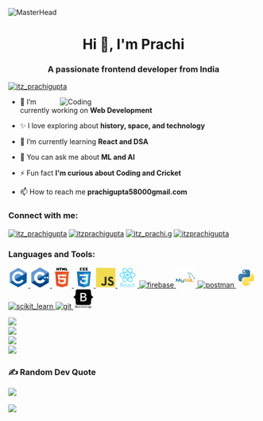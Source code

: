 ![MasterHead](https://camo.githubusercontent.com/ba9f3bd30647e352a3f5e1e45eb45c6ec7bad6155cd16aaedf4a426738da0ca5/68747470733a2f2f696e646f616e616c79746963612e636f6d2f7374617469632f696d616765732f62616e6e6572722e676966)
<h1 align="center">Hi 👋, I'm Prachi</h1>
<h3 align="center">A passionate frontend developer from India</h3>
<p align="left"> <a href="https://twitter.com/itz_prachigupta" target="blank"><img src="https://img.shields.io/twitter/follow/itz_prachigupta?logo=twitter&style=for-the-badge" alt="itz_prachigupta" /></a> </p>
<img align="right" alt="Coding" width="400" src="https://miro.medium.com/v2/resize:fit:720/0*yBvA5CnEX3Sd4aod.gif">

- 🔭 I’m currently working on **Web Development**

- ✨ I love exploring about **history, space, and technology**

- 🌱 I’m currently learning **React and DSA**

- 💬 You can ask me about **ML and AI**

- ⚡ Fun fact **I'm curious about Coding and Cricket**

- 📫 How to reach me **prachigupta58000gmail.com**

<h3 align="left">Connect with me:</h3>
<p align="left">
<a href="https://twitter.com/itz_prachigupta" target="blank"><img align="center" src="https://raw.githubusercontent.com/rahuldkjain/github-profile-readme-generator/master/src/images/icons/Social/twitter.svg" alt="itz_prachigupta" height="30" width="40" /></a>
<a href="https://linkedin.com/in/itzprachigupta" target="blank"><img align="center" src="https://raw.githubusercontent.com/rahuldkjain/github-profile-readme-generator/master/src/images/icons/Social/linked-in-alt.svg" alt="itzprachigupta" height="30" width="40" /></a>
<a href="https://instagram.com/itz_prachi.g" target="blank"><img align="center" src="https://raw.githubusercontent.com/rahuldkjain/github-profile-readme-generator/master/src/images/icons/Social/instagram.svg" alt="itz_prachi.g" height="30" width="40" /></a>
<a href="https://www.leetcode.com/itzprachigupta" target="blank"><img align="center" src="https://raw.githubusercontent.com/rahuldkjain/github-profile-readme-generator/master/src/images/icons/Social/leet-code.svg" alt="itzprachigupta" height="30" width="40" /></a>
</p>

<h3 align="left">Languages and Tools:</h3>
<p align="left"> <a href="https://www.cprogramming.com/" target="_blank" rel="noreferrer"> <img src="https://raw.githubusercontent.com/devicons/devicon/master/icons/c/c-original.svg" alt="c" width="40" height="40"/> </a> <a href="https://www.w3schools.com/cpp/" target="_blank" rel="noreferrer"> <img src="https://raw.githubusercontent.com/devicons/devicon/master/icons/cplusplus/cplusplus-original.svg" alt="cplusplus" width="40" height="40"/> </a> <a href="https://www.w3.org/html/" target="_blank" rel="noreferrer"> <img src="https://raw.githubusercontent.com/devicons/devicon/master/icons/html5/html5-original-wordmark.svg" alt="html5" width="40" height="40"/> </a> <a href="https://www.w3schools.com/css/" target="_blank" rel="noreferrer"> <img src="https://raw.githubusercontent.com/devicons/devicon/master/icons/css3/css3-original-wordmark.svg" alt="css3" width="40" height="40"/> </a> <a href="https://developer.mozilla.org/en-US/docs/Web/JavaScript" target="_blank" rel="noreferrer"> <img src="https://raw.githubusercontent.com/devicons/devicon/master/icons/javascript/javascript-original.svg" alt="javascript" width="40" height="40"/> </a> <a href="https://reactjs.org/" target="_blank" rel="noreferrer"> <img src="https://raw.githubusercontent.com/devicons/devicon/master/icons/react/react-original-wordmark.svg" alt="react" width="40" height="40"/> </a> <a href="https://firebase.google.com/" target="_blank" rel="noreferrer"> <img src="https://www.vectorlogo.zone/logos/firebase/firebase-icon.svg" alt="firebase" width="40" height="40"/> </a> <a href="https://www.mysql.com/" target="_blank" rel="noreferrer"> <img src="https://raw.githubusercontent.com/devicons/devicon/master/icons/mysql/mysql-original-wordmark.svg" alt="mysql" width="40" height="40"/> </a> <a href="https://postman.com" target="_blank" rel="noreferrer"> <img src="https://www.vectorlogo.zone/logos/getpostman/getpostman-icon.svg" alt="postman" width="40" height="40"/> </a> <a href="https://www.python.org" target="_blank" rel="noreferrer"> <img src="https://raw.githubusercontent.com/devicons/devicon/master/icons/python/python-original.svg" alt="python" width="40" height="40"/> </a> <a href="https://scikit-learn.org/" target="_blank" rel="noreferrer"> <img src="https://upload.wikimedia.org/wikipedia/commons/0/05/Scikit_learn_logo_small.svg" alt="scikit_learn" width="40" height="40"/> </a> <a href="https://git-scm.com/" target="_blank" rel="noreferrer"> <img src="https://www.vectorlogo.zone/logos/git-scm/git-scm-icon.svg" alt="git" width="40" height="40"/> </a> <a href="https://getbootstrap.com" target="_blank" rel="noreferrer"> <img src="https://raw.githubusercontent.com/devicons/devicon/master/icons/bootstrap/bootstrap-plain-wordmark.svg" alt="bootstrap" width="40" height="40"/> </a> </p>


![](https://github-readme-stats.vercel.app/api/top-langs/?username=itzprachigupta&theme=dark&hide_border=false&include_all_commits=false&count_private=false&layout=compact) <br>
![](https://github-readme-stats.vercel.app/api?username=itzprachigupta&theme=dark&hide_border=false&include_all_commits=false&count_private=false)<br/>
![](https://github-readme-streak-stats.herokuapp.com/?user=itzprachigupta&theme=dark&hide_border=false)<br/>
![](https://github-contributor-stats.vercel.app/api?username=itzprachigupta&limit=5&theme=dark&combine_all_yearly_contributions=true)

### ✍️ Random Dev Quote
![](https://quotes-github-readme.vercel.app/api?type=horizontal&theme=radical)

[![](https://visitcount.itsvg.in/api?id=itzprachigupta&icon=0&color=0)](https://visitcount.itsvg.in)

